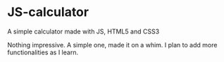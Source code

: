 # JS-calculator
A simple calculator made with JS, HTML5 and CSS3

Nothing impressive. A simple one, made it on a whim. I plan to add more functionalities as I learn.
